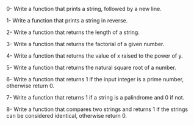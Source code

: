 0-	Write a function that prints a string, followed by a new line.

1-	Write a function that prints a string in reverse.

2-	Write a function that returns the length of a string.

3-	Write a function that returns the factorial of a given number.

4-	Write a function that returns the value of x raised to the power of y.

5-	Write a function that returns the natural square root of a number.

6-	Write a function that returns 1 if the input integer is a prime number, otherwise return 0.

7-	Write a function that returns 1 if a string is a palindrome and 0 if not.

8-	Write a function that compares two strings and returns 1 if the strings can be considered identical, otherwise return 0.
